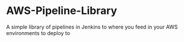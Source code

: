 # AWS-Pipeline-Library
A simple library of pipelines in Jenkins to where you feed in your AWS environments to deploy to
